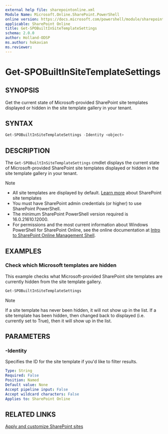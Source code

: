 ```yaml
---
external help file: sharepointonline.xml
Module Name: Microsoft.Online.SharePoint.PowerShell
online version: https://docs.microsoft.com/powershell/module/sharepoint-online/Get-SPOBuiltInSiteTemplateSettings
applicable: SharePoint Online
title: Get-SPOBuiltInSiteTemplateSettings
schema: 2.0.0
author: Holland-ODSP
ms.author: hokavian
ms.reviewer:
---
```


# Get-SPOBuiltInSiteTemplateSettings

## SYNOPSIS

Get the current state of Microsoft-provided SharePoint site templates displayed or hidden in the site template gallery in your tenant.

## SYNTAX

```powershell
Get-SPOBuiltInSiteTemplateSettings -Identity <object>
```

## DESCRIPTION

The `Get-SPOBuiltInSiteTemplateSettings` cmdlet displays the current state of Microsoft-provided SharePoint site templates displayed or hidden in the site template gallery in your tenant. 

>[!NOTE]
> - All site templates are displayed by default. [Learn more](support.microsoft.com/office/apply-and-customize-sharepoint-site-templates-39382463-0e45-4d1b-be27-0e96aeec8398) about SharePoint site templates
> - You must have SharePoint admin credentials (or higher) to use SharePoint PowerShell.
> - The minimum SharePoint PowerShell version required is 16.0.21610.12000.
> - For permissions and the most current information about Windows PowerShell for SharePoint Online, see the online documentation at [Intro to SharePoint Online Management Shell](https://docs.microsoft.com/powershell/sharepoint/sharepoint-online/introduction-sharepoint-online-management-shell?view=sharepoint-ps).


## EXAMPLES

### Check which Microsoft templates are hidden
This example checks what Microsoft-provided SharePoint site templates are currently hidden from the site template gallery. 

```powershell
Get-SPOBuiltInSiteTemplateSettings 
```

>[!NOTE]
> If a site template has never been hidden, it will not show up in the list. If a site template has been hidden, then changed back to displayed (i.e. currently set to True), then it will show up in the list. 


## PARAMETERS

### -Identity
 
Specifies the ID for the site template if you'd like to filter results. 

```yaml
Type: String
Required: False
Position: Named
Default value: None
Accept pipeline input: False
Accept wildcard characters: False
Applies to: SharePoint Online
```

## RELATED LINKS

[Apply and customize SharePoint sites](support.microsoft.com/office/apply-and-customize-sharepoint-site-templates-39382463-0e45-4d1b-be27-0e96aeec8398)